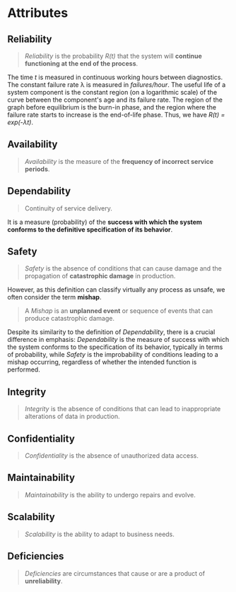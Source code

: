 # Attributes
## Reliability
> *Reliability* is the probability *R(t)* that the system will **continue functioning at the end of the process**.

The time *t* is measured in continuous working hours between diagnostics. The constant failure rate &lambda; is measured in *failures/hour*. The useful life of a system component is the constant region (on a logarithmic scale) of the curve between the component's age and its failure rate. The region of the graph before equilibrium is the burn-in phase, and the region where the failure rate starts to increase is the end-of-life phase. Thus, we have *R(t) = exp(-&lambda;t)*.

## Availability
> *Availability* is the measure of the **frequency of incorrect service periods**.

## Dependability
> Continuity of service delivery.

It is a measure (probability) of the **success with which the system conforms to the definitive specification of its behavior**.

## Safety
> *Safety* is the absence of conditions that can cause damage and the propagation of **catastrophic damage** in production.

However, as this definition can classify virtually any process as unsafe, we often consider the term **mishap**.

> A *Mishap* is an **unplanned event** or sequence of events that can produce catastrophic damage.

Despite its similarity to the definition of *Dependability*, there is a crucial difference in emphasis:  *Dependability* is the measure of success with which the system conforms to the specification of its behavior, typically in terms of probability, while *Safety* is the improbability of conditions leading to a mishap occurring, regardless of whether the intended function is performed.

## Integrity
> *Integrity* is the absence of conditions that can lead to inappropriate alterations of data in production.

## Confidentiality
> *Confidentiality* is the absence of unauthorized data access.

## Maintainability
> *Maintainability* is the ability to undergo repairs and evolve.

## Scalability
> *Scalability* is the ability to adapt to business needs.

## Deficiencies
> *Deficiencies* are circumstances that cause or are a product of **unreliability**.
